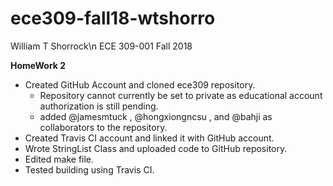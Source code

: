 # ece309-fall18-wtshorro
William T Shorrock\n
ECE 309-001
Fall 2018

**HomeWork 2**
  * Created GitHub Account and cloned ece309 repository.
      * Repository cannot currently be set to private as educational account authorization is still pending. 
      * added @jamesmtuck , @hongxiongncsu , and @bahji as collaborators to the repository. 
  * Created Travis CI account and linked it with GitHub account.
  * Wrote StringList Class and uploaded code to GitHub repository.
  * Edited make file.
  * Tested building using Travis CI.
  

